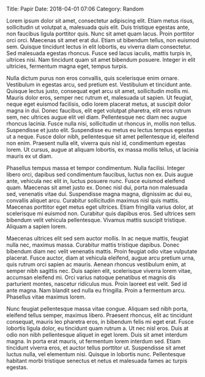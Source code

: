 Title: Papir
Date: 2018-04-01 07:06
Category: Random

Lorem ipsum dolor sit amet, consectetur adipiscing elit. Etiam metus risus, sollicitudin ut volutpat a, malesuada quis elit. Duis tristique egestas ante, non faucibus ligula porttitor quis. Nunc sit amet quam lacus. Proin porttitor orci orci. Maecenas sit amet erat dui. Etiam ut bibendum tellus, non euismod sem. Quisque tincidunt lectus in elit lobortis, eu viverra diam consectetur. Sed malesuada egestas rhoncus. Fusce sed lacus iaculis, mattis turpis in, ultrices nisi. Nam tincidunt quam sit amet bibendum posuere. Integer in elit ultricies, fermentum magna eget, tempus turpis.

Nulla dictum purus non eros convallis, quis scelerisque enim ornare. Vestibulum in egestas arcu, sed pretium est. Vestibulum et tincidunt ante. Quisque lectus justo, consequat eget arcu sit amet, sollicitudin mollis mi. Mauris dolor eros, semper nec rutrum et, malesuada ut sapien. Ut feugiat, neque eget euismod facilisis, odio lorem placerat metus, at suscipit dolor magna in dui. Donec faucibus, elit eget volutpat pharetra, elit eros rutrum sem, nec ultrices augue elit vel diam. Pellentesque nec diam nec augue rhoncus lacinia. Fusce nulla nisi, sollicitudin ut rhoncus in, mollis non tellus. Suspendisse et justo elit. Suspendisse eu metus eu lectus tempus egestas ut a neque. Fusce dolor nibh, pellentesque sit amet pellentesque id, eleifend non enim. Praesent nulla elit, viverra quis nisl id, condimentum egestas lorem. Ut cursus, augue at aliquam lobortis, ex massa mollis tellus, ut lacinia mauris ex ut diam.

Phasellus tempus massa et tempor condimentum. Nulla facilisi. Integer libero orci, dapibus sed condimentum faucibus, luctus non ex. Duis augue ante, vehicula nec elit in, luctus posuere nunc. Fusce euismod eleifend quam. Maecenas sit amet justo ex. Donec nisl dui, porta non malesuada sed, venenatis vitae dui. Suspendisse magna magna, dignissim ac dui eu, convallis aliquet arcu. Curabitur sollicitudin maximus nisl quis mattis. Maecenas porttitor eget metus eget ultrices. Etiam fringilla varius dolor, at scelerisque mi euismod non. Curabitur quis dapibus eros. Sed ultrices sem bibendum velit vehicula pellentesque. Vivamus mattis suscipit tristique. Aliquam a sapien lorem.

Maecenas ultrices elit sed sem auctor mollis. In ac neque mattis, feugiat nulla nec, maximus massa. Curabitur mattis tristique dapibus. Donec bibendum diam nec velit venenatis mattis. Proin feugiat odio vitae vulputate placerat. Fusce auctor, diam at vehicula eleifend, augue arcu pretium urna, quis rutrum orci sapien ac mauris. Aenean rhoncus vestibulum enim, at semper nibh sagittis nec. Duis sapien elit, scelerisque viverra lorem vitae, accumsan eleifend mi. Orci varius natoque penatibus et magnis dis parturient montes, nascetur ridiculus mus. Proin laoreet est velit. Sed id ante magna. Nam blandit sed nulla eu fringilla. Proin a fermentum arcu. Phasellus vitae maximus lorem.

Nunc feugiat pellentesque massa vitae congue. Aliquam sed nibh porta, eleifend tellus semper, maximus libero. Praesent rhoncus, elit ac tincidunt consequat, mauris leo pharetra eros, in bibendum felis mi eget erat. Fusce lobortis ligula dolor, eu tincidunt quam rutrum a. Ut nec nisl eros. Duis at odio non nibh pellentesque aliquet in eget lorem. Duis sit amet interdum magna. In porta erat mauris, ut fermentum lorem interdum sed. Etiam tincidunt viverra eros, et auctor tellus porttitor ut. Suspendisse sit amet luctus nulla, vel elementum nisi. Quisque in lobortis nunc. Pellentesque habitant morbi tristique senectus et netus et malesuada fames ac turpis egestas. 